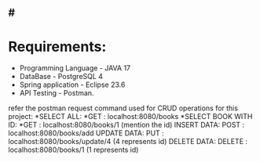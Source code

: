 #<h1>Requirements:
---
* Programming Language - JAVA 17
* DataBase - PostgreSQL 4
* Spring application - Eclipse 23.6
* API Testing - Postman.

refer the postman request command used for CRUD operations for this project:
*SELECT ALL:
  *GET : localhost:8080/books
*SELECT BOOK WITH ID:
  *GET : localhost:8080/books/1  (mention the id)
INSERT DATA:
POST : localhost:8080/books/add
UPDATE DATA: 
PUT : localhost:8080/books/update/4 (4 represents id)
DELETE DATA:
DELETE : localhost:8080/books/1 (1 represents id)
